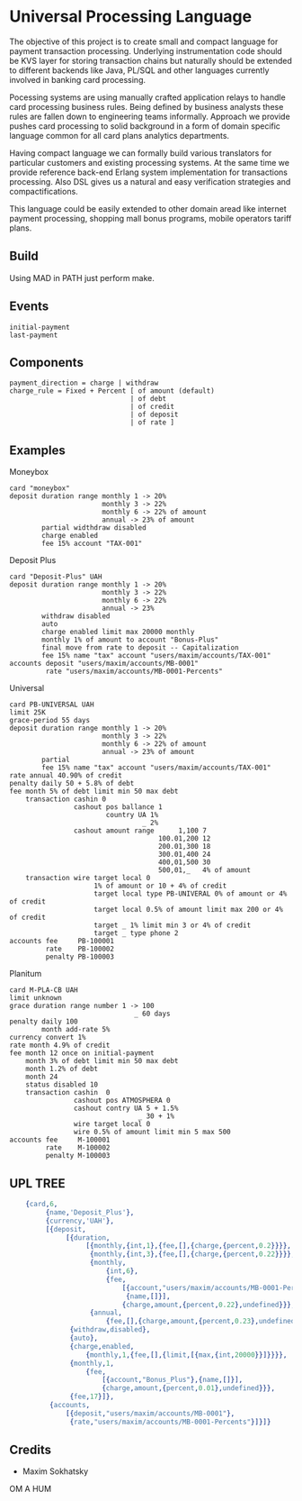 Universal Processing Language
=============================

The objective of this project is to create small and compact
language for payment transaction processing. Underlying instrumentation
code should be KVS layer for storing transaction chains but
naturally should be extended to different backends like Java,
PL/SQL and other languages currently involved in banking card processing.

Pocessing systems are using manually crafted application
relays to handle card processing business rules. Being defined by business
analysts these rules are fallen down to engineering teams informally.
Approach we provide pushes card processing to solid background in a form
of domain specific language common for all card plans analytics departments.

Having compact language we can formally build various translators
for particular customers and existing processing systems. At the same time
we provide reference back-end Erlang system implementation
for transactions processing. Also DSL gives us a natural and easy
verification strategies and compactifications.

This language could be easily extended to other domain aread like
internet payment processing, shopping mall bonus programs, mobile
operators tariff plans.

Build
-----

Using MAD in PATH just perform make.

Events
------

```
initial-payment
last-payment
```

Components
----------

```
payment_direction = charge | withdraw
charge_rule = Fixed + Percent [ of amount (default)
                              | of debt 
                              | of credit 
                              | of deposit 
                              | of rate ]
```

Examples
--------

Moneybox

```
card "moneybox"
deposit duration range monthly 1 -> 20%
                       monthly 3 -> 22%
                       monthly 6 -> 22% of amount
                       annual -> 23% of amount
        partial widthdraw disabled
        charge enabled
        fee 15% account "TAX-001"
```

Deposit Plus

```
card "Deposit-Plus" UAH
deposit duration range monthly 1 -> 20%
                       monthly 3 -> 22%
                       monthly 6 -> 22%
                       annual -> 23%
        withdraw disabled
        auto
        charge enabled limit max 20000 monthly
        monthly 1% of amount to account "Bonus-Plus"
        final move from rate to deposit -- Capitalization
        fee 15% name "tax" account "users/maxim/accounts/TAX-001"
accounts deposit "users/maxim/accounts/MB-0001"
         rate "users/maxim/accounts/MB-0001-Percents"
```

Universal
```
card PB-UNIVERSAL UAH
limit 25K
grace-period 55 days
deposit duration range monthly 1 -> 20%
                       monthly 3 -> 22%
                       monthly 6 -> 22% of amount
                       annual -> 23% of amount
        partial 
        fee 15% name "tax" account "users/maxim/accounts/TAX-001"
rate annual 40.90% of credit
penalty daily 50 + 5.8% of debt
fee month 5% of debt limit min 50 max debt
    transaction cashin 0
                cashout pos ballance 1
                        country UA 1%
                                 _ 2%
                cashout amount range      1,100 7
                                     100.01,200 12
                                     200.01,300 18
                                     300.01,400 24
                                     400,01,500 30
                                     500,01,_   4% of amount
    transaction wire target local 0
                     1% of amount or 10 + 4% of credit
                     target local type PB-UNIVERAL 0% of amount or 4% of credit
                     target local 0.5% of amount limit max 200 or 4% of credit
                     target _ 1% limit min 3 or 4% of credit
                     target _ type phone 2
accounts fee     PB-100001
         rate    PB-100002
         penalty PB-100003
```

Planitum

```
card M-PLA-CB UAH
limit unknown
grace duration range number 1 -> 100
                               _ 60 days
penalty daily 100
        month add-rate 5%
currency convert 1%
rate month 4.9% of credit
fee month 12 once on initial-payment
    month 3% of debt limit min 50 max debt
    month 1.2% of debt
    month 24
    status disabled 10
    transaction cashin  0
                cashout pos ATMOSPHERA 0
                cashout contry UA 5 + 1.5%
                                _ 30 + 1%
                wire target local 0
                wire 0.5% of amount limit min 5 max 500
accounts fee     M-100001
         rate    M-100002
         penalty M-100003
```

UPL TREE
--------

```erlang
    {card,6,
         {name,'Deposit_Plus'},
         {currency,'UAH'},
         [{deposit,
              [{duration,
                   [{monthly,{int,1},{fee,[],{charge,{percent,0.2}}}},
                    {monthly,{int,3},{fee,[],{charge,{percent,0.22}}}},
                    {monthly,
                        {int,6},
                        {fee,
                            [{account,"users/maxim/accounts/MB-0001-Percents"},
                             {name,[]}],
                            {charge,amount,{percent,0.22},undefined}}},
                    {annual,
                        {fee,[],{charge,amount,{percent,0.23},undefined}}}]},
               {withdraw,disabled},
               {auto},
               {charge,enabled,
                   {monthly,1,{fee,[],{limit,[{max,{int,20000}}]}}}},
               {monthly,1,
                   {fee,
                       [{account,"Bonus_Plus"},{name,[]}],
                       {charge,amount,{percent,0.01},undefined}}},
               {fee,17}]},
          {accounts,
              [{deposit,"users/maxim/accounts/MB-0001"},
               {rate,"users/maxim/accounts/MB-0001-Percents"}]}]}
```

Credits
-------

* Maxim Sokhatsky

OM A HUM
